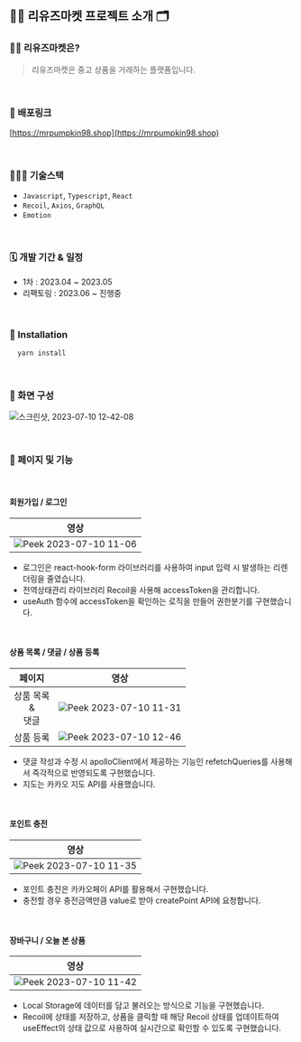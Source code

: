 ## 🐻‍❄️ 리유즈마켓 프로젝트 소개 🗂

### 🐻‍❄️ 리유즈마켓은?

> 리유즈마켓은 중고 상품을 거래하는 플랫폼입니다.

<br />

### 🚀 배포링크

[https://mrpumpkin98.shop](https://mrpumpkin98.shop)

<br />

### 🧑🏻‍💻 기술스택

- `Javascript`, `Typescript`, `React`
- `Recoil`,  `Axios`, `GraphQL`
- `Emotion`

<br />

### 🗓 개발 기간 & 일정

- 1차 : 2023.04 ~ 2023.05
- 리팩토링 : 2023.06 ~ 진행중

<br />

### 🔧 Installation

```bash
  yarn install
```
<br />

### 📝 화면 구성

![스크린샷, 2023-07-10 12-42-08](https://github.com/mrpumpkin98/Reused_client/assets/114569429/756084a3-e6a8-493b-ad1f-99e1f8a2cc0b)

<br />

### 🎨 페이지 및 기능

<br />

#### 회원가입 / 로그인

| 영상                                                                                                                                           |
| ---------------------------------------------------------------------------------------------------------------------------------------------- |
| ![Peek 2023-07-10 11-06](https://github.com/MadHeo/secondHandMarket/assets/114569429/e69ccc9f-bbe9-434e-b358-6e2d5b8cf53b)                      |

- 로그인은 react-hook-form 라이브러리를 사용하여 input 입력 시 발생하는 리렌더링을 줄였습니다.
- 전역상태관리 라이브러리 Recoil을 사용해 accessToken을 관리합니다.
- useAuth 함수에 accessToken을 확인하는 로직을 만들어 권한분기를 구현했습니다.

<br />

#### 상품 목록 / 댓글 / 상품 등록

|        페이지          | 영상                                                                                                                                         |
| :------------------:  | ------------------------------------------------------------------------------------------------------------------------------------------- |
| 상품 목록<br/>&<br/>댓글 | ![Peek 2023-07-10 11-31](https://github.com/MadHeo/secondHandMarket/assets/114569429/bb3ac8f5-7668-459b-a1a7-ad64db96b570) |
| 상품 등록 | ![Peek 2023-07-10 12-46](https://github.com/MadHeo/secondHandMarket/assets/114569429/eb786a71-4a0d-40bb-afdf-d80326a2f2a7) | 

- 댓글 작성과 수정 시 apolloClient에서 제공하는 기능인 refetchQueries를 사용해서 즉각적으로 반영되도록 구현했습니다.
- 지도는 카카오 지도 API를 사용했습니다.

<br />

#### 포인트 충전

| 영상                                                                                                                                           |
| ---------------------------------------------------------------------------------------------------------------------------------------------- |
| ![Peek 2023-07-10 11-35](https://github.com/MadHeo/secondHandMarket/assets/114569429/449e3ab7-6bcb-4095-9e79-7ae218b00fb5) |

- 포인트 충전은 카카오페이 API를 활용해서 구현했습니다.
- 충전할 경우 충전금액만큼 value로 받아 createPoint API에 요청합니다.

<br />

#### 장바구니 / 오늘 본 상품

| 영상                                                                                                                                           |
| ---------------------------------------------------------------------------------------------------------------------------------------------- |
| ![Peek 2023-07-10 11-42](https://github.com/MadHeo/secondHandMarket/assets/114569429/f9344e8e-64fc-465c-80c1-fd04171b21d9) |

- Local Storage에 데이터를 담고 불러오는 방식으로 기능을 구현했습니다.
- Recoil에 상태를 저장하고, 상품을 클릭할 때 해당 Recoil 상태를 업데이트하여 useEffect의 상태 값으로 사용하여 실시간으로 확인할 수 있도록 구현했습니다.


